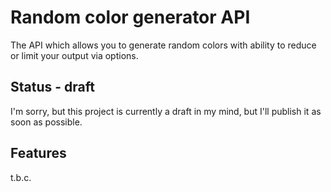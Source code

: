 # Random color generator API
The API which allows you to generate random colors with ability to reduce or limit your output via options.

## Status - draft
I'm sorry, but this project is currently a draft in my mind, but I'll publish it as soon as possible.

## Features
t.b.c.
